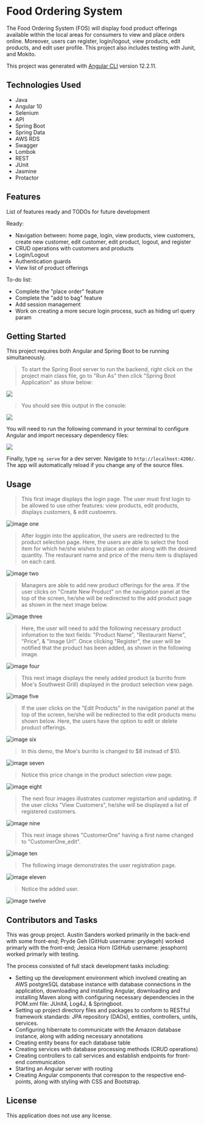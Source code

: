 # Food Ordering System

The Food Ordering System (FOS) will display food product offerings available within the local areas for consumers to view and place orders
online. Moreover, users can register, login/logout, view products, edit products, and edit user profile. This project also includes testing with Junit, and Mokito. 

This project was generated with [Angular CLI](https://github.com/angular/angular-cli) version 12.2.11.

## Technologies Used

* Java
* Angular 10 
* Selenium 
* API 
* Spring Boot 
* Spring Data 
* AWS RDS 
* Swagger 
* Lombok 
* REST 
* JUnit 
* Jasmine 
* Protactor

## Features

List of features ready and TODOs for future development

Ready: 
* Navigation between: home page, login, view products, view customers, create new customer, edit customer, edit product, logout, and register 
* CRUD operations with customers and products
* Login/Logout
* Authentication guards
* View list of product offerings

To-do list: 
* Complete the "place order" feature
* Complete the "add to bag" feature
* Add session management
* Work on creating a more secure login process, such as hiding url query param 

## Getting Started

This project requires both Angular and Spring Boot to be running simultaneously. 

> To start the Spring Boot server to run the backend, right click on the project main class file, go to "Run As" then click "Spring Boot Application" as show below: 

![](https://github.com/AustinWayneSanders/Project2FrontEnd/blob/main/Project2_Demo_Images/project2_demo_image13.PNG) 

> You should see this output in the console: 

![](https://github.com/AustinWayneSanders/Project2FrontEnd/blob/main/Project2_Demo_Images/project2_demo_image14.PNG) 

You will need to run the following command in your terminal to configure Angular and import necessary dependency files: 

![](https://github.com/AustinWayneSanders/Project2FrontEnd/blob/main/Project2_Demo_Images/project2_demo_image15.PNG)

Finally, type `ng serve` for a dev server. Navigate to `http://localhost:4200/`. The app will automatically reload if you change any of the source files.

## Usage

> This first image displays the login page. The user must first login to be allowed to use other features: view products, edit products, 
> displays customers, & edit custoemrs.

![image one](https://github.com/AustinWayneSanders/Project2FrontEnd/blob/main/Project2_Demo_Images/project2_demo_image1.PNG) 

> After loggin into the application, the users are redirected to the product selection page. Here, the users are able to select the 
> food item for which he/she wishes to place an order along with the desired quantity. The restaurant name and price of the menu item 
> is displayed on each card.  

![image two](https://github.com/AustinWayneSanders/Project2FrontEnd/blob/main/Project2_Demo_Images/project2_demo_image2.PNG)

> Managers are able to add new product offerings for the area. If the user clicks on "Create New Product" on the navigation panel at the 
> top of the screen, he/she will be redirected to the add product page as shown in the next image below.

![image three](https://github.com/AustinWayneSanders/Project2FrontEnd/blob/main/Project2_Demo_Images/project2_demo_image3.PNG)

> Here, the user will need to add the following necessary product infomation to the text fields: "Product Name", "Restaurant Name", "Price", & "Image Url".
> Once clicking "Register", the user will be notified that the product has been added, as shown in the following image. 

![image four](https://github.com/AustinWayneSanders/Project2FrontEnd/blob/main/Project2_Demo_Images/project2_demo_image4.PNG)

> This next image displays the newly added product (a burrito from Moe's Southwest Grill) displayed in the product selection view page.  

![image five](https://github.com/AustinWayneSanders/Project2FrontEnd/blob/main/Project2_Demo_Images/project2_demo_image5.PNG)

> If the user clicks on the "Edit Products" in the navigation panel at the top of the screen, he/she will be redirected to
> the edit products menu shown below. Here, the users have the option to edit or delete product offerings. 

![image six](https://github.com/AustinWayneSanders/Project2FrontEnd/blob/main/Project2_Demo_Images/project2_demo_image6.PNG)

> In this demo, the Moe's burrito is changed to $8 instead of $10. 

![image seven](https://github.com/AustinWayneSanders/Project2FrontEnd/blob/main/Project2_Demo_Images/project2_demo_image7.PNG)

> Notice this price change in the product selection view page. 

![image eight](https://github.com/AustinWayneSanders/Project2FrontEnd/blob/main/Project2_Demo_Images/project2_demo_image8.PNG)

> The next four images illustrates customer registartion and updating. If the user clicks "View Customers", he/she will be 
> displayed a list of registered customers. 

![image nine](https://github.com/AustinWayneSanders/Project2FrontEnd/blob/main/Project2_Demo_Images/project2_demo_image9.PNG)

> This next image shows "CustomerOne" having a first name changed to "CustomerOne_edit". 

![image ten](https://github.com/AustinWayneSanders/Project2FrontEnd/blob/main/Project2_Demo_Images/project2_demo_image10.PNG)

> The following image demonstrates the user registration page. 

![image eleven](https://github.com/AustinWayneSanders/Project2FrontEnd/blob/main/Project2_Demo_Images/project2_demo_image11.PNG)

> Notice the added user. 

![image twelve](https://github.com/AustinWayneSanders/Project2FrontEnd/blob/main/Project2_Demo_Images/project2_demo_image12.PNG)


## Contributors and Tasks

This was group project. Austin Sanders worked primarily in the back-end with some front-end; Pryde Geh (GitHub username: prydegeh) worked primarly with the front-end; Jessica Horn (GitHub username: jessphorn) worked primarly with testing. 

The process consisted of full stack development tasks including: 

* Setting up the development environment which involved creating an AWS postgreSQL database instance with database connections in the application, downloading and installing Angular, downloading and installing Maven along with configuring necessary dependencies in the POM.xml file: JUnit4, Log4J, & Springboot. 
* Setting up project directory files and packages to conform to RESTful framework standards: JPA repository (DAOs), entities, controllers, untils, services. 
* Configuring hibernate to communicate with the Amazon database instance, along with adding necessary annotations
* Creating entity beans for each database table
* Creating services with database processing methods (CRUD operations)
* Creating controllers to call services and establish endpoints for front-end communication
* Starting an Angular server with routing
* Creating Angular components that correspon to the respective end-points, along with styling with CSS and Bootstrap. 

## License
This application does not use any license.
